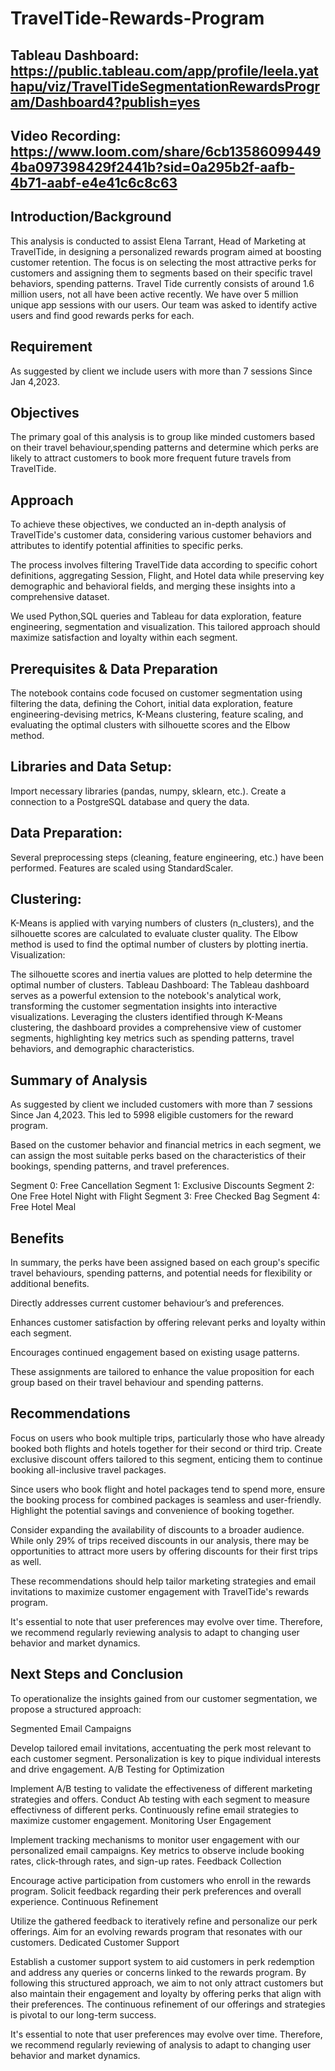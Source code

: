 # TravelTide-Rewards-Program
## Tableau Dashboard: https://public.tableau.com/app/profile/leela.yathapu/viz/TravelTideSegmentationRewardsProgram/Dashboard4?publish=yes
## Video Recording: https://www.loom.com/share/6cb135860994494ba097398429f2441b?sid=0a295b2f-aafb-4b71-aabf-e4e41c6c8c63

## Introduction/Background
This analysis is conducted to assist Elena Tarrant, Head of Marketing at TravelTide, in designing a personalized rewards program aimed at boosting customer retention. The focus is on selecting the most attractive perks for customers and assigning them to segments based on their specific travel behaviors, spending patterns.
Travel Tide currently consists of around 1.6 million users, not all have been active recently.
We have over 5 million unique app sessions with our users.
Our team was asked to identify active users and find good rewards perks for each.

## Requirement
As suggested by client we include users with more than 7 sessions Since Jan 4,2023.

## Objectives
The primary goal of this analysis is to group like minded customers based on their travel behaviour,spending patterns and determine which perks are likely to attract customers to book more frequent future travels from TravelTide.

## Approach
To achieve these objectives, we conducted an in-depth analysis of TravelTide's customer data, considering various customer behaviors and attributes to identify potential affinities to specific perks.

The process involves filtering TravelTide data according to specific cohort definitions, aggregating Session, Flight, and Hotel data while preserving key demographic and behavioral fields, and merging these insights into a comprehensive dataset.

We used Python,SQL queries and Tableau for data exploration, feature engineering, segmentation and visualization. This tailored approach should maximize satisfaction and loyalty within each segment.

## Prerequisites & Data Preparation
The notebook contains code focused on customer segmentation using filtering the data, defining the Cohort, initial data exploration, feature engineering-devising metrics, K-Means clustering, feature scaling, and evaluating the optimal clusters with silhouette scores and the Elbow method.

## Libraries and Data Setup:

Import necessary libraries (pandas, numpy, sklearn, etc.).
Create a connection to a PostgreSQL database and query the data.

## Data Preparation:

Several preprocessing steps (cleaning, feature engineering, etc.) have been performed.
Features are scaled using StandardScaler.

## Clustering:

K-Means is applied with varying numbers of clusters (n_clusters), and the silhouette scores are calculated to evaluate cluster quality.
The Elbow method is used to find the optimal number of clusters by plotting inertia.
Visualization:

The silhouette scores and inertia values are plotted to help determine the optimal number of clusters.
Tableau Dashboard: The Tableau dashboard serves as a powerful extension to the notebook's analytical work, transforming the customer segmentation insights into interactive visualizations. Leveraging the clusters identified through K-Means clustering, the dashboard provides a comprehensive view of customer segments, highlighting key metrics such as spending patterns, travel behaviors, and demographic characteristics.

## Summary of Analysis
As suggested by client we included customers with more than 7 sessions Since Jan 4,2023. This led to 5998 eligible customers for the reward program.

Based on the customer behavior and financial metrics in each segment, we can assign the most suitable perks based on the characteristics of their bookings, spending patterns, and travel preferences.

Segment 0: Free Cancellation
Segment 1: Exclusive Discounts
Segment 2: One Free Hotel Night with Flight
Segment 3: Free Checked Bag
Segment 4: Free Hotel Meal

## Benefits
In summary, the perks have been assigned based on each group's specific travel behaviours, spending patterns, and potential needs for flexibility or additional benefits.

Directly addresses current customer behaviour’s and preferences.

Enhances customer satisfaction by offering relevant perks and loyalty within each segment.

Encourages continued engagement based on existing usage patterns.

These assignments are tailored to enhance the value proposition for each group based on their travel behaviour and spending patterns.

## Recommendations
Focus on users who book multiple trips, particularly those who have already booked both flights and hotels together for their second or third trip. Create exclusive discount offers tailored to this segment, enticing them to continue booking all-inclusive travel packages.

Since users who book flight and hotel packages tend to spend more, ensure the booking process for combined packages is seamless and user-friendly. Highlight the potential savings and convenience of booking together.

Consider expanding the availability of discounts to a broader audience. While only 29% of trips received discounts in our analysis, there may be opportunities to attract more users by offering discounts for their first trips as well.

These recommendations should help tailor marketing strategies and email invitations to maximize customer engagement with TravelTide's rewards program.

It's essential to note that user preferences may evolve over time. Therefore, we recommend regularly reviewing analysis to adapt to changing user behavior and market dynamics.

## Next Steps and Conclusion
To operationalize the insights gained from our customer segmentation, we propose a structured approach:

Segmented Email Campaigns

Develop tailored email invitations, accentuating the perk most relevant to each customer segment.
Personalization is key to pique individual interests and drive engagement.
A/B Testing for Optimization

Implement A/B testing to validate the effectiveness of different marketing strategies and offers.
Conduct Ab testing with each segment to measure effectivness of different perks.
Continuously refine email strategies to maximize customer engagement.
Monitoring User Engagement

Implement tracking mechanisms to monitor user engagement with our personalized email campaigns.
Key metrics to observe include booking rates, click-through rates, and sign-up rates.
Feedback Collection

Encourage active participation from customers who enroll in the rewards program.
Solicit feedback regarding their perk preferences and overall experience.
Continuous Refinement

Utilize the gathered feedback to iteratively refine and personalize our perk offerings.
Aim for an evolving rewards program that resonates with our customers.
Dedicated Customer Support

Establish a customer support system to aid customers in perk redemption and address any queries or concerns linked to the rewards program.
By following this structured approach, we aim to not only attract customers but also maintain their engagement and loyalty by offering perks that align with their preferences. The continuous refinement of our offerings and strategies is pivotal to our long-term success.

It's essential to note that user preferences may evolve over time. Therefore, we recommend regularly reviewing of analysis to adapt to changing user behavior and market dynamics.
